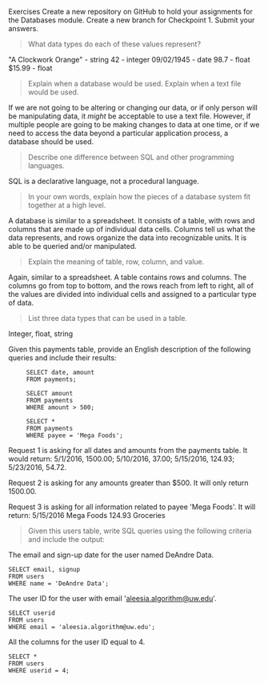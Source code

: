 Exercises
Create a new repository on GitHub to hold your assignments for the Databases module. Create a new branch for Checkpoint 1. Submit your answers.

> What data types do each of these values represent?

"A Clockwork Orange" - string
42 - integer
09/02/1945 - date
98.7 - float
$15.99 - float

>Explain when a database would be used. Explain when a text file would be used.

If we are not going to be altering or changing our data, or if only person will be manipulating data, it *might* be acceptable to use a text file. However, if multiple people are going to be making changes to data at one time, or if we need to access the data beyond a particular application process, a database should be used.

>Describe one difference between SQL and other programming languages.

SQL is a declarative language, not a procedural language.

>In your own words, explain how the pieces of a database system fit together at a high level.

A database is similar to a spreadsheet. It consists of a table, with rows and columns that are made up of individual data cells. Columns tell us what the data represents, and rows organize the data into recognizable units. It is able to be queried and/or manipulated.

>Explain the meaning of table, row, column, and value.

Again, similar to a spreadsheet. A table contains rows and columns. The columns go from top to bottom, and the rows reach from left to right, all of the values are divided into individual cells and assigned to a particular type of data.

>List three data types that can be used in a table.

Integer, float, string

Given this payments table, provide an English description of the following queries and include their results:

```
     SELECT date, amount
     FROM payments;

     SELECT amount
     FROM payments
     WHERE amount > 500;

     SELECT *
     FROM payments
     WHERE payee = 'Mega Foods';

```


Request 1 is asking for all dates and amounts from the payments table. It would return: 5/1/2016, 1500.00; 5/10/2016, 37.00; 5/15/2016, 124.93; 5/23/2016, 54.72.

Request 2 is asking for any amounts greater than $500. It will only return 1500.00.

Request 3 is asking for all information related to payee 'Mega Foods'. It will return: 5/15/2016 Mega Foods 124.93 Groceries

> Given this users table, write SQL queries using the following criteria and include the output:

The email and sign-up date for the user named DeAndre Data.

```
SELECT email, signup
FROM users
WHERE name = 'DeAndre Data';
```

The user ID for the user with email 'aleesia.algorithm@uw.edu'.

```
SELECT userid
FROM users
WHERE email = 'aleesia.algorithm@uw.edu';
```

All the columns for the user ID equal to 4.

```
SELECT *
FROM users
WHERE userid = 4;
```
